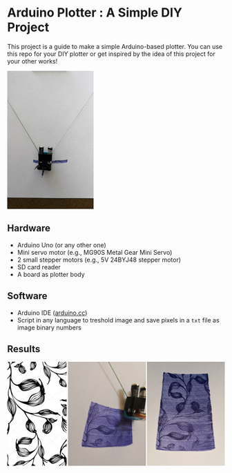 # Arduino Plotter : A Simple DIY Project
This project is a guide to make a simple Arduino-based plotter. You can use this repo for your  DIY plotter or get inspired by the idea of this project for your other works!

![plotter in action](extra/drawing.gif)

## Hardware
- Arduino Uno (or any other one)
- Mini servo motor (e.g., MG90S Metal Gear Mini Servo)
- 2 small stepper motors (e.g., 5V 24BYJ48 stepper motor)
- SD card reader
- A board as plotter body

## Software
- Arduino IDE ([arduino.cc](https://www.arduino.cc/en/Main/Software))
- Script in any language to treshold image and save pixels in a ```txt``` file as image binary numbers

## Results

![sample1](extra/sample1.png)

